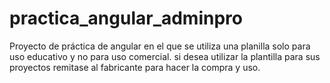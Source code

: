 # practica_angular_adminpro
Proyecto de práctica de angular en el que se utiliza una planilla solo para uso educativo y no para uso comercial. si desea utilizar la plantilla para sus proyectos remitase al fabricante para hacer la compra y uso.
